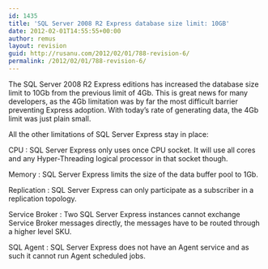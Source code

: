 ```yaml
---
id: 1435
title: 'SQL Server 2008 R2 Express database size limit: 10GB'
date: 2012-02-01T14:55:55+00:00
author: remus
layout: revision
guid: http://rusanu.com/2012/02/01/788-revision-6/
permalink: /2012/02/01/788-revision-6/
---
```

The SQL Server 2008 R2 Express editions has increased the database size limit to 10Gb from the previous limit of 4Gb. This is great news for many developers, as the 4Gb limitation was by far the most difficult barrier preventing Express adoption. With today&#8217;s rate of generating data, the 4Gb limit was just plain small.

All the other limitations of SQL Server Express stay in place:

CPU
:   SQL Server Express only uses once CPU socket. It will use all cores and any Hyper-Threading logical processor in that socket though.

Memory
:   SQL Server Express limits the size of the data buffer pool to 1Gb.

Replication
:   SQL Server Express can only participate as a subscriber in a replication topology.

Service Broker
:   Two SQL Server Express instances cannot exchange Service Broker messages directly, the messages have to be routed through a higher level SKU.

SQL Agent
:   SQL Server Express does not have an Agent service and as such it cannot run Agent scheduled jobs.